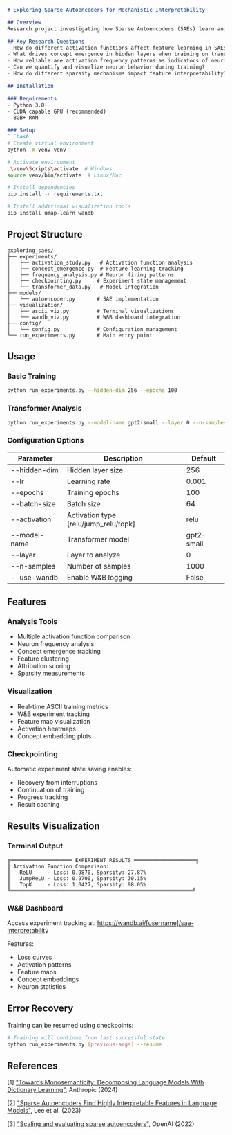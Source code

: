 ```markdown
# Exploring Sparse Autoencoders for Mechanistic Interpretability

## Overview
Research project investigating how Sparse Autoencoders (SAEs) learn and represent features from transformer models. Focuses on understanding concept emergence, activation patterns, and neuron specialization through multiple activation functions and comprehensive analysis tools.

## Key Research Questions
- How do different activation functions affect feature learning in SAEs?
- What drives concept emergence in hidden layers when training on transformer activations?
- How reliable are activation frequency patterns as indicators of neuron specialization?
- Can we quantify and visualize neuron behavior during training?
- How do different sparsity mechanisms impact feature interpretability?

## Installation

### Requirements
- Python 3.8+
- CUDA capable GPU (recommended)
- 8GB+ RAM

### Setup
```bash
# Create virtual environment
python -m venv venv

# Activate environment
.\venv\Scripts\activate  # Windows
source venv/bin/activate  # Linux/Mac

# Install dependencies
pip install -r requirements.txt

# Install additional visualization tools
pip install umap-learn wandb
```

## Project Structure
```
exploring_saes/
├── experiments/
│   ├── activation_study.py   # Activation function analysis
│   ├── concept_emergence.py  # Feature learning tracking
│   ├── frequency_analysis.py # Neuron firing patterns
│   ├── checkpointing.py     # Experiment state management
│   └── transformer_data.py   # Model integration
├── models/
│   └── autoencoder.py       # SAE implementation
├── visualization/
│   ├── ascii_viz.py         # Terminal visualizations
│   └── wandb_viz.py         # W&B dashboard integration
├── config/
│   └── config.py            # Configuration management
└── run_experiments.py       # Main entry point
```

## Usage

### Basic Training
```bash
python run_experiments.py --hidden-dim 256 --epochs 100
```

### Transformer Analysis
```bash
python run_experiments.py --model-name gpt2-small --layer 0 --n-samples 1000 --use-wandb
```

### Configuration Options
| Parameter | Description | Default |
|-----------|-------------|---------|
| --hidden-dim | Hidden layer size | 256 |
| --lr | Learning rate | 0.001 |
| --epochs | Training epochs | 100 |
| --batch-size | Batch size | 64 |
| --activation | Activation type [relu/jump_relu/topk] | relu |
| --model-name | Transformer model | gpt2-small |
| --layer | Layer to analyze | 0 |
| --n-samples | Number of samples | 1000 |
| --use-wandb | Enable W&B logging | False |

## Features

### Analysis Tools
- Multiple activation function comparison
- Neuron frequency analysis
- Concept emergence tracking
- Feature clustering
- Attribution scoring
- Sparsity measurements

### Visualization
- Real-time ASCII training metrics
- W&B experiment tracking
- Feature map visualization
- Activation heatmaps
- Concept embedding plots

### Checkpointing
Automatic experiment state saving enables:
- Recovery from interruptions
- Continuation of training
- Progress tracking
- Result caching

## Results Visualization

### Terminal Output
```
╔════════════════════ EXPERIMENT RESULTS ════════════════════╗
║ Activation Function Comparison:
║   ReLU     - Loss: 0.9870, Sparsity: 27.87%
║   JumpReLU - Loss: 0.9700, Sparsity: 30.15%
║   TopK     - Loss: 1.0427, Sparsity: 98.05%
╚═══════════════════════════════════════════════════════════╝
```

### W&B Dashboard
Access experiment tracking at: https://wandb.ai/[username]/sae-interpretability

Features:
- Loss curves
- Activation patterns
- Feature maps
- Concept embeddings
- Neuron statistics

## Error Recovery
Training can be resumed using checkpoints:
```bash
# Training will continue from last successful state
python run_experiments.py [previous-args] --resume
```

## References
[1] ["Towards Monosemanticity: Decomposing Language Models With Dictionary Learning"](https://www.anthropic.com/research/towards-monosemanticity-decomposing-language-models-with-dictionary-learning), Anthropic (2024)

[2] ["Sparse Autoencoders Find Highly Interpretable Features in Language Models"](https://arxiv.org/abs/2309.08600), Lee et al. (2023)

[3] ["Scaling and evaluating sparse autoencoders"](https://cdn.openai.com/papers/sparse-autoencoders.pdf), OpenAI (2022)